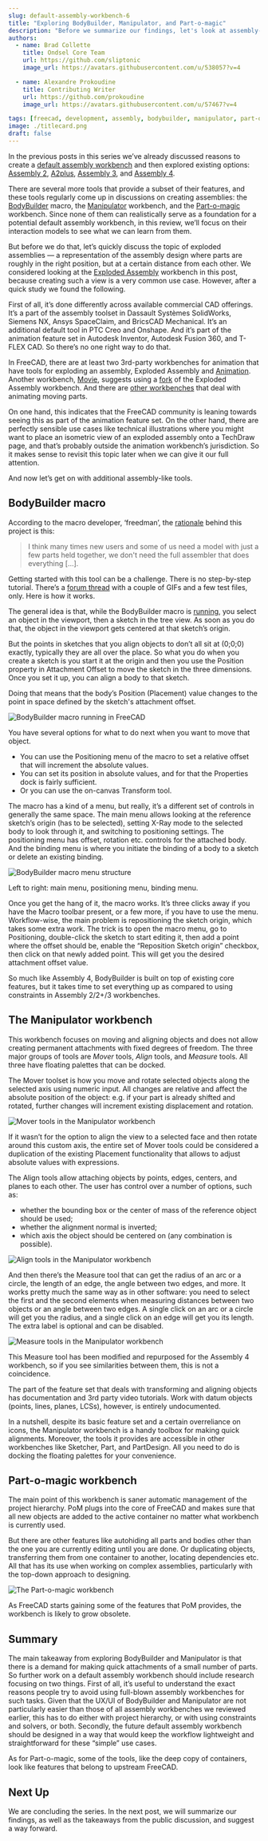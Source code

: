```yaml
---
slug: default-assembly-workbench-6
title: "Exploring BodyBuilder, Manipulator, and Part-o-magic"
description: "Before we summarize our findings, let's look at assembly-like workbenches and addons for FreeCAD that help aligning parts against each other."
authors:
  - name: Brad Collette
    title: Ondsel Core Team
    url: https://github.com/sliptonic
    image_url: https://avatars.githubusercontent.com/u/538057?v=4

  - name: Alexandre Prokoudine
    title: Contributing Writer
    url: https://github.com/prokoudine
    image_url: https://avatars.githubusercontent.com/u/57467?v=4

tags: [freecad, development, assembly, bodybuilder, manipulator, part-o-magic]
image: ./titlecard.png
draft: false
---
```


In the previous posts in this series we’ve already discussed reasons to create a [default assembly workbench](https://ondsel.com/blog/default-assembly-workbench-1) and then explored existing options: [Assembly 2](https://ondsel.com/blog/default-assembly-workbench-2), [A2plus](https://ondsel.com/blog/default-assembly-workbench-3), [Assembly 3](https://ondsel.com/blog/default-assembly-workbench-4), and [Assembly 4](https://ondsel.com/blog/default-assembly-workbench-5).

There are several more tools that provide a subset of their features, and these tools regularly come up in discussions on creating assemblies: the [BodyBuilder](https://github.com/Freedman-CB1/BodyBuilder) macro, the [Manipulator](https://github.com/easyw/Manipulator) workbench, and the [Part-o-magic](https://github.com/DeepSOIC/Part-o-magic) workbench. Since none of them can realistically serve as a foundation for a potential default assembly workbench, in this review, we’ll focus on their interaction models to see what we can learn from them.

<!-- truncate -->

But before we do that, let’s quickly discuss the topic of exploded assemblies — a representation of the assembly design where parts are roughly in the right position, but at a certain distance from each other. We considered looking at the [Exploded Assembly](https://github.com/JMG1/ExplodedAssembly) workbench in this post, because creating such a view is a very common use case. However, after a quick study we found the following.

First of all, it’s done differently across available commercial CAD offerings. It’s a part of the assembly toolset in Dassault Systèmes SolidWorks, Siemens NX, Ansys SpaceClaim, and BricsCAD Mechanical. It’s an additional default tool in PTC Creo and Onshape. And it’s part of the animation feature set in Autodesk Inventor, Autodesk Fusion 360, and T-FLEX CAD. So there’s no one right way to do that.

In FreeCAD, there are at least two 3rd-party workbenches for animation that have tools for exploding an assembly, Exploded Assembly and [Animation](https://github.com/microelly2/Animation). Another workbench, [Movie](https://github.com/Francisco-Rosa/FreeCAD-Movie), suggests using a [fork](https://github.com/Francisco-Rosa/ExplodedAssembly) of the Exploded Assembly workbench. And there are [other workbenches](https://jirivalasek.github.io/Animate/) that deal with animating moving parts.

On one hand, this indicates that the FreeCAD community is leaning towards seeing this as part of the animation feature set. On the other hand, there are perfectly sensible use cases like technical illustrations where you might want to place an isometric view of an exploded assembly onto a TechDraw page, and that’s probably outside the animation workbench’s jurisdiction. So it makes sense to revisit this topic later when we can give it our full attention.

And now let’s get on with additional assembly-like tools.

## BodyBuilder macro

According to the macro developer, ‘freedman’, the [rationale](https://forum.freecad.org/viewtopic.php?style=5&p=636992#) behind this project is this:

> I think many times new users and some of us need a model with just a few parts held together, we don't need the full assembler that does everything [...].

Getting started with this tool can be a challenge.  There is no step-by-step tutorial. There’s a [forum thread](https://forum.freecad.org/viewtopic.php?t=72997) with a couple of GIFs and a few test files, only. Here is how it works.

The general idea is that, while the BodyBuilder macro is [running](https://wiki.freecad.org/Macros), you select an object in the viewport, then a sketch in the tree view. As soon as you do that, the object in the viewport gets centered at that sketch’s origin.

But the points in sketches that you align objects to don’t all sit at (0;0;0) exactly, typically they are all over the place. So what you do when you create a sketch is you start it at the origin and then you use the Position property in Attachment Offset to move the sketch in the three dimensions. Once you set it up, you can align a body to that sketch.

Doing that means that the body’s Position (Placement) value changes to the point in space defined by the sketch's attachment offset.

![BodyBuilder macro running in FreeCAD](freecad-bodybuilder-viewport.webp)

You have several options for what to do next when you want to move that object.

* You can use the Positioning menu of the macro to set a relative offset that will increment the absolute values.
* You can set its position in absolute values, and for that the Properties dock is fairly sufficient.
* Or you can use the on-canvas Transform tool.

The macro has a kind of a menu, but really, it’s a different set of controls in generally the same space. The main menu allows looking at the reference sketch’s origin (has to be selected), setting X-Ray mode to the selected body to look through it, and switching to positioning settings. The positioning menu has offset, rotation etc. controls for the attached body. And the binding menu is where you initiate the binding of a body to a sketch or delete an existing binding.

![BodyBuilder macro menu structure](freecad-bodybuilder-menu.webp)

Left to right: main menu, positioning menu, binding menu.

Once you get the hang of it, the macro works. It’s three clicks away if you have the Macro toolbar present, or a few more, if you have to use the menu. Workflow-wise, the main problem is repositioning the sketch origin, which takes some extra work. The trick is to open the macro menu, go to Positioning, double-click the sketch to start editing it, then add a point where the offset should be, enable the “Reposition Sketch origin” checkbox, then click on that newly added point. This will get you the desired attachment offset value.

So much like Assembly 4, BodyBuilder is built on top of existing core features, but it takes time to set everything up as compared to using constraints in Assembly 2/2+/3 workbenches.

## The Manipulator workbench

This workbench focuses on moving and aligning objects and does not allow creating permanent attachments with fixed degrees of freedom. The three major groups of tools are _Mover_ tools, _Align_ tools, and _Measure_ tools. All three have floating palettes that can be docked.

The Mover toolset is how you move and rotate selected objects along the selected axis using numeric input. All changes are relative and affect the absolute position of the object: e.g. if your part is already shifted and rotated, further changes will increment existing displacement and rotation.

![Mover tools in the Manipulator workbench](freecad-manipulator-mover-tools.webp)

If it wasn’t for the option to align the view to a selected face and then rotate around this custom axis, the entire set of Mover tools could be considered a duplication of the existing Placement functionality that allows to adjust absolute values with expressions.

The Align tools allow attaching objects by points, edges, centers, and planes to each other. The user has control over a number of options, such as:

* whether the bounding box or the center of mass of the reference object should be used;
* whether the alignment normal is inverted;
* which axis the object should be centered on (any combination is possible).

![Align tools in the Manipulator workbench](freecad-manipulator-align-tools.webp)

And then there’s the Measure tool that can get the radius of an arc or a circle, the length of an edge, the angle between two edges, and more. It works pretty much the same way as in other software: you need to select the first and the second elements when measuring distances between two objects or an angle between two edges. A single click on an arc or a circle will get you the radius, and a single click on an edge will get you its length. The extra label is optional and can be disabled.

![Measure tools in the Manipulator workbench](freecad-manipulator-measure-tools.webp)

This Measure tool has been modified and repurposed for the Assembly 4 workbench, so if you see similarities between them, this is not a coincidence.

The part of the feature set that deals with transforming and aligning objects has documentation and 3rd party video tutorials. Work with datum objects (points, lines, planes, LCSs), however, is entirely undocumented.

In a nutshell, despite its basic feature set and a certain overreliance on icons, the Manipulator workbench is a handy toolbox for making quick alignments. Moreover, the tools it provides are accessible in other workbenches like Sketcher, Part, and PartDesign. All you need to do is docking the floating palettes for your convenience.

## Part-o-magic workbench

The main point of this workbench is saner automatic management of the project hierarchy. PoM plugs into the core of FreeCAD and makes sure that all new objects are added to the active container no matter what workbench is currently used.

But there are other features like autohiding all parts and bodies other than the one you are currently editing until you are done. Or duplicating objects, transferring them from one container to another, locating dependencies etc. All that has its use when working on complex assemblies, particularly with the top-down approach to designing.

![The Part-o-magic workbench](freecad-part-o-magic-workbench.webp)

As FreeCAD starts gaining some of the features that PoM provides, the workbench is likely to grow obsolete.

## Summary

The main takeaway from exploring BodyBuilder and Manipulator is that there is a demand for making quick attachments of a small number of parts. So further work on a default assembly workbench should include research focusing on two things. First of all, it’s useful to understand the exact reasons people try to avoid using full-blown assembly workbenches for such tasks. Given that the UX/UI of BodyBuilder and Manipulator are not particularly easier than those of all assembly workbenches we reviewed earlier, this has to do either with project hierarchy, or with using constraints and solvers, or both. Secondly, the future default assembly workbench should be designed in a way that would keep the workflow lightweight and straightforward for these “simple” use cases.

As for Part-o-magic, some of the tools, like the deep copy of containers, look like features that belong to upstream FreeCAD.

## Next Up

We are concluding the series. In the next post, we will summarize our findings, as well as the takeaways from the public discussion, and suggest a way forward.	

